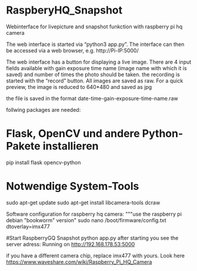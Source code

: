 # RaspberyHQ_Snapshot
Webinterface for livepicture and snapshot funkction with raspberry pi hq camera

The web interface is started via “python3 app.py”.
The interface can then be accessed via a web browser, e.g. http://Pi-IP:5000/

The web interface has a button for displaying a live image. 
There are 4 input fields available with gain exposure time name (image name with which it is saved) and number of times the photo should be taken. the recording is started with the “record” button. All images are saved as raw. For a quick preview, the image is reduced to 640*480 and saved as jpg

the file is saved in the format date-time-gain-exposure-time-name.raw


follwing packages are needed:

# Flask, OpenCV und andere Python-Pakete installieren
pip install flask opencv-python

# Notwendige System-Tools
sudo apt-get update
sudo apt-get install libcamera-tools dcraw

Software configuration for raspberry hq camera:
"""use the raspberry pi debian "bookworm" version"
sudo nano /boot/firmware/config.txt
dtoverlay=imx477 

#Start RaspberryGQ Snapshot
python app.py
after starting you see the server adress: Running on http://192.168.178.53:5000


if you have a different camera chip, replace imx477 with yours. Look here 
https://www.waveshare.com/wiki/Raspberry_Pi_HQ_Camera
